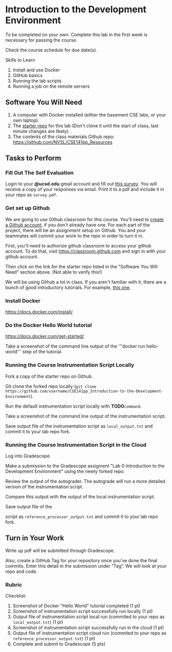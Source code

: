 # Introduction to the Development Environment

To be completed on your own. Complete this lab in the first week is necessary for passing the course.

Check the course schedule for due date(s).

Skills to Learn

1. Install and use Docker
2. GitHub basics
3. Running the lab scripts
4. Running a job on the remote servers

## Software You Will Need

1. A computer with Docker installed (either the basement CSE labs, or your own laptop).
2. The [starter repo]() for this lab (Don't clone it until the start of class, last minute changes are likely).
3. The contents of the class materials Github repo: https://github.com/NVSL/CSE141pp_Resources

## Tasks to Perform

### Fill Out The Self Evaluation

Login to your __@ucsd.edu__ gmail account and fill out [this survey]().  You will receive
a copy of your responses via email.  Print it to a pdf and include it in your repo as `survey.pdf`.

### Get set up Github

We are going to use Github classroom for this course. You'll need to [create a Github account](https://github.com/), if you don't already have one. 
For each part of the project, there will be an assignment setup on Github. 
You and your teammates will commit your work to the repo in order to turn it in.

First, you'll need to authorize github classroom to access your github account. 
To do that, visit https://classroom.github.com and sign in with your github account.

Then click on the link for the starter repo listed in the "Software You Will Need" section above. (Not able to verify this!)

We will be using Github a lot in class. 
If you aren't familiar with it, there are a bunch of good introductory tutorials. 
For example, [this one](http://try.github.io/).

### Install Docker

https://docs.docker.com/install/

### Do the Docker Hello World tutorial

https://docs.docker.com/get-started/

Take a screenshot of the command line output of the '''docker run hello-world''' step of the tutorial.

### Running the Course Instrumentation Script Locally

Fork a copy of the starter repo on Github.

Git clone the forked repo locally (```git clone https://github.com/username/CSE141pp_Introduction-to-the-Development-Environment```).

Run the default instrumentation script locally with __TODO__```command```.

Take a screenshot of the command line output of the instrumentation script.

Save output file of the instrumentation script as ```local_output.txt``` and commit it to your lab repo fork.

### Running the Course Instrumentation Script in the Cloud

Log into Gradescope. 

Make a submission to the Gradescope assigment "Lab 0 Introduction to the Development Environment" using the newly forked repo.

Review the output of the autograder. The autograde will run a more detailed version of the instrumentation script.

Compare this output with the output of the local instrumentation script.

Save output file of the 

script as ```reference_processor_output.txt``` and commit it to your lab repo fork.


## Turn in Your Work
Write up pdf will be submitted through Gradescope.

Also, create a GitHub Tag for your repository once you’ve done the final commits. 
Enter this detail in the submission under “Tag”.
We will look at your repo and code.

### Rubric

Checklist:

1. Screenshot of Docker "Hello World" tutorial completed (1 pt)
2. Screenshot of instrumentation script successfully run locally (1 pt)
3. Output file of instrumentation script local run (commited to your repo as ```local_output.txt```) (1 pt)
4. Screenshot of instrumentation script successfully run in the cloud (1 pt)
5. Output file of instrumentation script cloud run (commited to your repo as ```reference_processor_output.txt```) (1 pt)
6. Complete and submit to Gradescope (5 pts)

